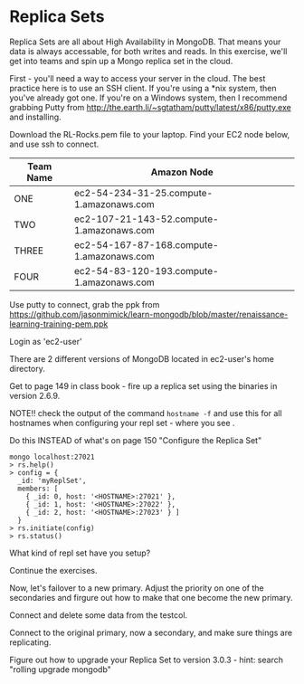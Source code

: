 Replica Sets
=
Replica Sets are all about High Availability in MongoDB.
That means your data is always accessable, for both writes and reads.
In this exercise, we'll get into teams and spin up a Mongo replica set in the cloud.

First - you'll need a way to access your server in the cloud. The best practice here is to use
an SSH client. If you're using a *nix system, then you've already got one. If you're on a Windows system, 
then I recommend grabbing Putty from http://the.earth.li/~sgtatham/putty/latest/x86/putty.exe and installing.

Download the RL-Rocks.pem file to your laptop.
Find your EC2 node below, and use ssh to connect.

Team Name     | Amazon Node  
--- | ---
ONE | ec2-54-234-31-25.compute-1.amazonaws.com
TWO | ec2-107-21-143-52.compute-1.amazonaws.com
THREE | ec2-54-167-87-168.compute-1.amazonaws.com
FOUR | ec2-54-83-120-193.compute-1.amazonaws.com

Use putty to connect, grab the ppk from https://github.com/jasonmimick/learn-mongodb/blob/master/renaissance-learning-training-pem.ppk

Login as 'ec2-user'

There are 2 different versions of MongoDB located in ec2-user's home directory.

Get to page 149 in class book - fire up a replica set using the binaries in version 2.6.9.

NOTE!! check the output of the command ``hostname -f`` and use this for all hostnames when 
configuring your repl set - where you see <HOSTNAME>.

Do this INSTEAD of what's on page 150 "Configure the Replica Set"

    mongo localhost:27021
    > rs.help()
    > config = {
      _id: 'myReplSet',
      members: [
        { _id: 0, host: '<HOSTNAME>:27021' },
        { _id: 1, host: '<HOSTNAME>:27022' },
        { _id: 2, host: '<HOSTNAME>:27023' } ]
      }
    > rs.initiate(config)
    > rs.status()

What kind of repl set have you setup?

Continue the exercises.

Now, let's failover to a new primary. Adjust the priority on one of the secondaries and firgure out how to make that one become the new primary.

Connect and delete some data from the testcol.

Connect to the original primary, now a secondary, and make sure things are replicating.

Figure out how to upgrade your Replica Set to version 3.0.3 - hint: search "rolling upgrade mongodb"

